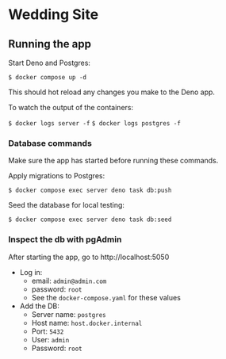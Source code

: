 # Wedding Site

## Running the app

Start Deno and Postgres:

`$ docker compose up -d`

This should hot reload any changes you make to the Deno app.

To watch the output of the containers:

`$ docker logs server -f`
`$ docker logs postgres -f`

### Database commands

Make sure the app has started before running these commands.

Apply migrations to Postgres:

`$ docker compose exec server deno task db:push`

Seed the database for local testing:

`$ docker compose exec server deno task db:seed`

### Inspect the db with pgAdmin

After starting the app, go to http://localhost:5050

- Log in:
  - email: `admin@admin.com`
  - password: `root`
  - See the `docker-compose.yaml` for these values
- Add the DB:
  - Server name: `postgres`
  - Host name: `host.docker.internal`
  - Port: `5432`
  - User: `admin`
  - Password: `root`
